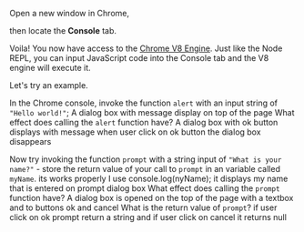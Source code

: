 Open a new window in Chrome,

then locate the **Console** tab.

Voila! You now have access to the [Chrome V8 Engine](https://www.cloudflare.com/en-gb/learning/serverless/glossary/what-is-chrome-v8/).
Just like the Node REPL, you can input JavaScript code into the Console tab and the V8 engine will execute it.

Let's try an example.

In the Chrome console,
invoke the function `alert` with an input string of `"Hello world!"`;
A dialog box with message display on top of the page
What effect does calling the `alert` function have?
A dialog box with ok button displays with message when user click on ok button the dialog box disappears

Now try invoking the function `prompt` with a string input of `"What is your name?"` - store the return value of your call to `prompt` in an variable called `myName`.
its works properly I use console.log(nyName); it displays my name that is entered on prompt dialog box
What effect does calling the `prompt` function have?
A dialog box is opened on the top of the page with a textbox and to buttons ok and cancel
What is the return value of `prompt`?
if user click on ok prompt return a string and if user click on cancel it returns null

